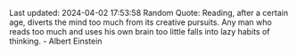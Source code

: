Last updated: 2024-04-02 17:53:58
Random Quote: Reading, after a certain age, diverts the mind too much from its creative pursuits. Any man who reads too much and uses his own brain too little falls into lazy habits of thinking. - Albert Einstein